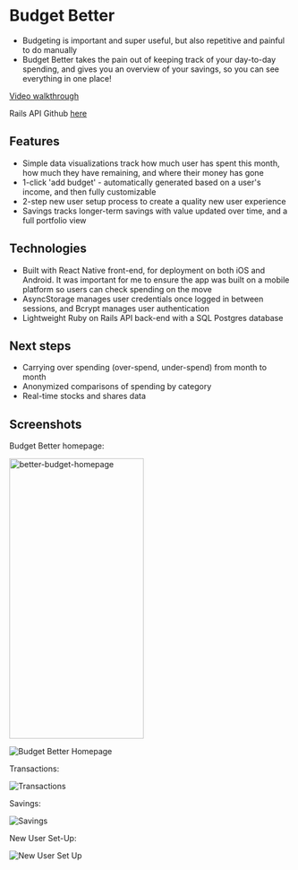 # Budget Better

- Budgeting is important and super useful, but also repetitive and painful to do manually
- Budget Better takes the pain out of keeping track of your day-to-day spending, and gives you an overview of your savings, so you can see everything in one place!

[Video walkthrough](https://youtu.be/rXsxRk8N7XY)

Rails API Github [here](https://github.com/samgorick/better-budgeting-backend)

## Features

- Simple data visualizations track how much user has spent this month, how much they have remaining, and where their money has gone
- 1-click 'add budget' - automatically generated based on a user's income, and then fully customizable
- 2-step new user setup process to create a quality new user experience
- Savings tracks longer-term savings with value updated over time, and a full portfolio view

## Technologies

- Built with React Native front-end, for deployment on both iOS and Android. It was important for me to ensure the app was built on a mobile platform so users can check spending on the move
- AsyncStorage manages user credentials once logged in between sessions, and Bcrypt manages user authentication
- Lightweight Ruby on Rails API back-end with a SQL Postgres database

## Next steps

- Carrying over spending (over-spend, under-spend) from month to month
- Anonymized comparisons of spending by category
- Real-time stocks and shares data

## Screenshots

Budget Better homepage:

<img src="https://user-images.githubusercontent.com/33881692/89080794-7ceceb00-d34f-11ea-8f63-5bc24449d44e.png" alt="better-budget-homepage" width="240" height="500">

![Budget Better Homepage](https://user-images.githubusercontent.com/33881692/89080813-88401680-d34f-11ea-95f6-48e57df7b45e.png)

Transactions:

![Transactions](https://user-images.githubusercontent.com/33881692/89080818-8b3b0700-d34f-11ea-8249-87789d485344.png)

Savings:

![Savings](https://user-images.githubusercontent.com/33881692/89080826-8fffbb00-d34f-11ea-9fe9-843ab87a7ba6.png)

New User Set-Up:

![New User Set Up](https://user-images.githubusercontent.com/33881692/89080831-93934200-d34f-11ea-91d4-fc6ff3273616.png)
